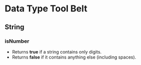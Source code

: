 # Data Type Tool Belt

## String

### isNumber

- Returns **true** if a string contains only digits.
- Returns **false** if it contains anything else (including spaces).
